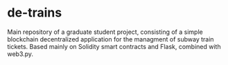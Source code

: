 # de-trains
Main repository of a graduate student project, consisting of a simple blockchain decentralized application for the managment of subway train tickets. Based mainly on Solidity smart contracts and Flask, combined with web3.py.
